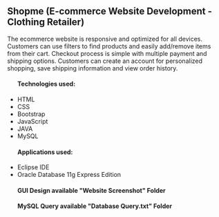 <h2> Shopme (E-commerce Website Development - Clothing Retailer) </h2> 
<p> The ecommerce website is responsive and optimized for all devices. Customers can use filters to find products and easily add/remove items from their cart. 
Checkout process is simple with multiple payment and shipping options. Customers can create an account for personalized shopping, save shipping information 
and view order history.  </p>

<ul>
  <h4> Technologies used: </h4>
  <li> HTML </li>
  <li> CSS </li>
  <li> Bootstrap </li>
  <li> JavaScript </li>
  <li> JAVA </li>
  <li> MySQL </li>
</ul>

<ul>
  <h4> Applications used: </h4>
  <li> Eclipse IDE </li>
  <li> Oracle Database 11g Express Edition  </li>
</ul>

<ul>
  <h4> GUI Design available "Website Screenshot" Folder <h4>
  <h4> MySQL Query available "Database Query.txt" Folder</h4>
</ul>
